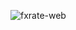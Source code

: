 ![fxrate-web](https://socialify.git.ci/realSunyz/fxrate-web/image?font=Jost&language=1&name=1&owner=1&pattern=Circuit+Board&theme=Auto)
